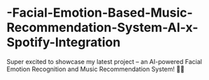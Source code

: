 # -Facial-Emotion-Based-Music-Recommendation-System-AI-x-Spotify-Integration
Super excited to showcase my latest project – an AI-powered Facial Emotion Recognition and Music Recommendation System! 🤖🎵
